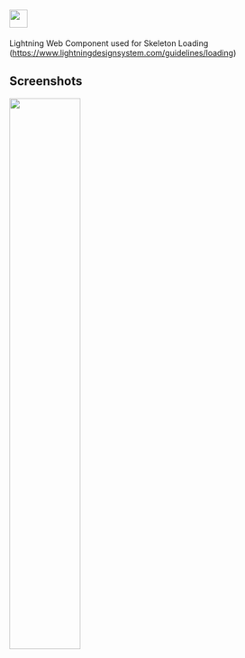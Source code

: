 # <img src="https://public.gavignon.io/images/lwc-stencil-title.png" height="32">

Lightning Web Component used for Skeleton Loading (https://www.lightningdesignsystem.com/guidelines/loading)

## Screenshots

<img src="https://public.gavignon.io/images/lwc-stencil-screen.gif" width="50%">